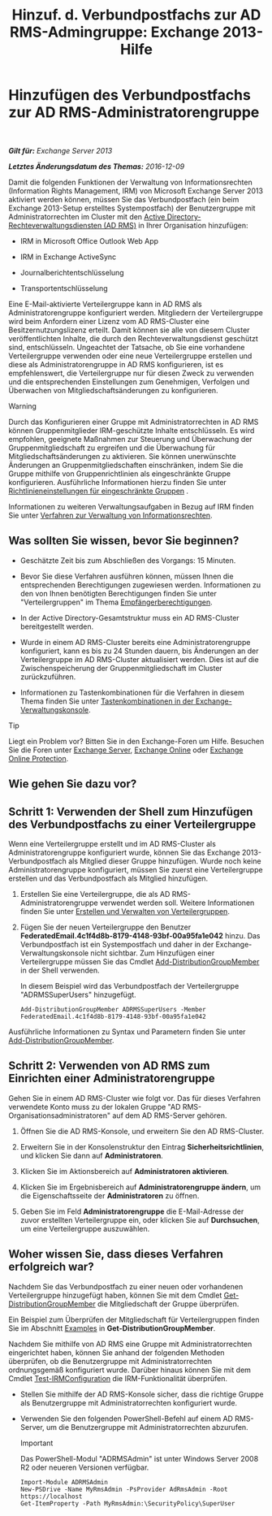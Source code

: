 ﻿---
title: 'Hinzuf. d. Verbundpostfachs zur AD RMS-Admingruppe: Exchange 2013-Hilfe'
TOCTitle: Hinzufügen des Verbundpostfachs zur AD RMS-Administratorengruppe
ms:assetid: 44618df9-54f0-4474-a450-dcba48a02901
ms:mtpsurl: https://technet.microsoft.com/de-de/library/Ee424431(v=EXCHG.150)
ms:contentKeyID: 50475552
ms.date: 04/24/2018
mtps_version: v=EXCHG.150
ms.translationtype: HT
---

# Hinzufügen des Verbundpostfachs zur AD RMS-Administratorengruppe

 

_**Gilt für:** Exchange Server 2013_

_**Letztes Änderungsdatum des Themas:** 2016-12-09_

Damit die folgenden Funktionen der Verwaltung von Informationsrechten (Information Rights Management, IRM) von Microsoft Exchange Server 2013 aktiviert werden können, müssen Sie das Verbundpostfach (ein beim Exchange 2013-Setup erstelltes Systempostfach) der Benutzergruppe mit Administratorrechten im Cluster mit den [Active Directory-Rechteverwaltungsdiensten (AD RMS)](https://technet.microsoft.com/de-de/library/hh831364.aspx) in Ihrer Organisation hinzufügen:

  - IRM in Microsoft Office Outlook Web App

  - IRM in Exchange ActiveSync

  - Journalberichtentschlüsselung

  - Transportentschlüsselung

Eine E-Mail-aktivierte Verteilergruppe kann in AD RMS als Administratorengruppe konfiguriert werden. Mitgliedern der Verteilergruppe wird beim Anfordern einer Lizenz vom AD RMS-Cluster eine Besitzernutzungslizenz erteilt. Damit können sie alle von diesem Cluster veröffentlichten Inhalte, die durch den Rechteverwaltungsdienst geschützt sind, entschlüsseln. Ungeachtet der Tatsache, ob Sie eine vorhandene Verteilergruppe verwenden oder eine neue Verteilergruppe erstellen und diese als Administratorengruppe in AD RMS konfigurieren, ist es empfehlenswert, die Verteilergruppe nur für diesen Zweck zu verwenden und die entsprechenden Einstellungen zum Genehmigen, Verfolgen und Überwachen von Mitgliedschaftsänderungen zu konfigurieren.


> [!WARNING]
> Durch das Konfigurieren einer Gruppe mit Administratorrechten in AD&nbsp;RMS können Gruppenmitglieder IRM-geschützte Inhalte entschlüsseln. Es wird empfohlen, geeignete Maßnahmen zur Steuerung und Überwachung der Gruppenmitgliedschaft zu ergreifen und die Überwachung für Mitgliedschaftsänderungen zu aktivieren. Sie können unerwünschte Änderungen an Gruppenmitgliedschaften einschränken, indem Sie die Gruppe mithilfe von Gruppenrichtlinien als eingeschränkte Gruppe konfigurieren. Ausführliche Informationen hierzu finden Sie unter <A href="https://technet.microsoft.com/de-de/library/cc756802(v=ws.10).aspx">Richtlinieneinstellungen für eingeschränkte Gruppen</A> .



Informationen zu weiteren Verwaltungsaufgaben in Bezug auf IRM finden Sie unter [Verfahren zur Verwaltung von Informationsrechten](information-rights-management-procedures-exchange-2013-help.md).

## Was sollten Sie wissen, bevor Sie beginnen?

  - Geschätzte Zeit bis zum Abschließen des Vorgangs: 15 Minuten.

  - Bevor Sie diese Verfahren ausführen können, müssen Ihnen die entsprechenden Berechtigungen zugewiesen werden. Informationen zu den von Ihnen benötigten Berechtigungen finden Sie unter "Verteilergruppen" im Thema [Empfängerberechtigungen](recipients-permissions-exchange-2013-help.md).

  - In der Active Directory-Gesamtstruktur muss ein AD RMS-Cluster bereitgestellt werden.

  - Wurde in einem AD RMS-Cluster bereits eine Administratorengruppe konfiguriert, kann es bis zu 24 Stunden dauern, bis Änderungen an der Verteilergruppe im AD RMS-Cluster aktualisiert werden. Dies ist auf die Zwischenspeicherung der Gruppenmitgliedschaft im Cluster zurückzuführen.

  - Informationen zu Tastenkombinationen für die Verfahren in diesem Thema finden Sie unter [Tastenkombinationen in der Exchange-Verwaltungskonsole](keyboard-shortcuts-in-the-exchange-admin-center-exchange-online-protection-help.md).


> [!TIP]
> Liegt ein Problem vor? Bitten Sie in den Exchange-Foren um Hilfe. Besuchen Sie die Foren unter <A href="https://go.microsoft.com/fwlink/p/?linkid=60612">Exchange Server</A>, <A href="https://go.microsoft.com/fwlink/p/?linkid=267542">Exchange Online</A> oder <A href="https://go.microsoft.com/fwlink/p/?linkid=285351">Exchange Online Protection</A>.



## Wie gehen Sie dazu vor?

## Schritt 1: Verwenden der Shell zum Hinzufügen des Verbundpostfachs zu einer Verteilergruppe

Wenn eine Verteilergruppe erstellt und im AD RMS-Cluster als Administratorengruppe konfiguriert wurde, können Sie das Exchange 2013-Verbundpostfach als Mitglied dieser Gruppe hinzufügen. Wurde noch keine Administratorengruppe konfiguriert, müssen Sie zuerst eine Verteilergruppe erstellen und das Verbundpostfach als Mitglied hinzufügen.

1.  Erstellen Sie eine Verteilergruppe, die als AD RMS-Administratorengruppe verwendet werden soll. Weitere Informationen finden Sie unter [Erstellen und Verwalten von Verteilergruppen](https://technet.microsoft.com/de-de/library/Bb124513(v=EXCHG.150)).

2.  Fügen Sie der neuen Verteilergruppe den Benutzer **FederatedEmail.4c1f4d8b-8179-4148-93bf-00a95fa1e042** hinzu. Das Verbundpostfach ist ein Systempostfach und daher in der Exchange-Verwaltungskonsole nicht sichtbar. Zum Hinzufügen einer Verteilergruppe müssen Sie das Cmdlet [Add-DistributionGroupMember](https://technet.microsoft.com/de-de/library/bb124340\(v=exchg.150\)) in der Shell verwenden.
    
    In diesem Beispiel wird das Verbundpostfach der Verteilergruppe "ADRMSSuperUsers" hinzugefügt.
    
        Add-DistributionGroupMember ADRMSSuperUsers -Member FederatedEmail.4c1f4d8b-8179-4148-93bf-00a95fa1e042

Ausführliche Informationen zu Syntax und Parametern finden Sie unter [Add-DistributionGroupMember](https://technet.microsoft.com/de-de/library/bb124340\(v=exchg.150\)).

## Schritt 2: Verwenden von AD RMS zum Einrichten einer Administratorengruppe

Gehen Sie in einem AD RMS-Cluster wie folgt vor. Das für dieses Verfahren verwendete Konto muss zu der lokalen Gruppe "AD RMS-Organisationsadministratoren" auf dem AD RMS-Server gehören.

1.  Öffnen Sie die AD RMS-Konsole, und erweitern Sie den AD RMS-Cluster.

2.  Erweitern Sie in der Konsolenstruktur den Eintrag **Sicherheitsrichtlinien**, und klicken Sie dann auf **Administratoren**.

3.  Klicken Sie im Aktionsbereich auf **Administratoren aktivieren**.

4.  Klicken Sie im Ergebnisbereich auf **Administratorengruppe ändern**, um die Eigenschaftsseite der **Administratoren** zu öffnen.

5.  Geben Sie im Feld **Administratorengruppe** die E-Mail-Adresse der zuvor erstellten Verteilergruppe ein, oder klicken Sie auf **Durchsuchen**, um eine Verteilergruppe auszuwählen.

## Woher wissen Sie, dass dieses Verfahren erfolgreich war?

Nachdem Sie das Verbundpostfach zu einer neuen oder vorhandenen Verteilergruppe hinzugefügt haben, können Sie mit dem Cmdlet [Get-DistributionGroupMember](https://technet.microsoft.com/de-de/library/aa996367\(v=exchg.150\)) die Mitgliedschaft der Gruppe überprüfen.

Ein Beispiel zum Überprüfen der Mitgliedschaft für Verteilergruppen finden Sie im Abschnitt [Examples](https://technet.microsoft.com/de-de/aa996367\(exchg.150\)#examples) in **Get-DistributionGroupMember**.

Nachdem Sie mithilfe von AD RMS eine Gruppe mit Administratorrechten eingerichtet haben, können Sie anhand der folgenden Methoden überprüfen, ob die Benutzergruppe mit Administratorrechten ordnungsgemäß konfiguriert wurde. Darüber hinaus können Sie mit dem Cmdlet [Test-IRMConfiguration](https://technet.microsoft.com/de-de/library/dd979798\(v=exchg.150\)) die IRM-Funktionalität überprüfen.

  - Stellen Sie mithilfe der AD RMS-Konsole sicher, dass die richtige Gruppe als Benutzergruppe mit Administratorrechten konfiguriert wurde.

  - Verwenden Sie den folgenden PowerShell-Befehl auf einem AD RMS-Server, um die Benutzergruppe mit Administratorrechten abzurufen.
    

    > [!IMPORTANT]
    > Das PowerShell-Modul "ADRMSAdmin" ist unter Windows Server 2008 R2 oder neueren Versionen verfügbar.

    
        Import-Module ADRMSAdmin
        New-PSDrive -Name MyRmsAdmin -PsProvider AdRmsAdmin -Root https://localhost 
        Get-ItemProperty -Path MyRmsAdmin:\SecurityPolicy\SuperUser

